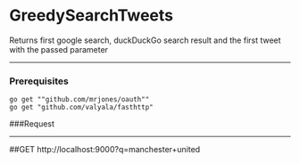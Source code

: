 # GreedySearchTweets
Returns first google search, duckDuckGo search result and the first tweet with the passed parameter

***
### Prerequisites
```
go get ""github.com/mrjones/oauth""
go get "github.com/valyala/fasthttp"
```

###Request

***
##GET http://localhost:9000?q=manchester+united
